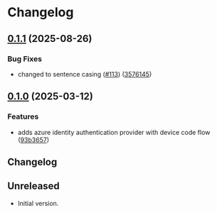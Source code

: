 # Changelog

## [0.1.1](https://github.com/microsoft/kiota-dart/compare/microsoft_kiota_azure-v0.1.0...microsoft_kiota_azure-v0.1.1) (2025-08-26)


### Bug Fixes

* changed to sentence casing ([#113](https://github.com/microsoft/kiota-dart/issues/113)) ([3576145](https://github.com/microsoft/kiota-dart/commit/3576145b997ae921161fa118689fbeb88a21c830))

## [0.1.0](https://github.com/microsoft/kiota-dart/compare/microsoft_kiota_azure-v0.0.1...microsoft_kiota_azure-v0.1.0) (2025-03-12)


### Features

* adds azure identity authentication provider with device code flow ([93b3657](https://github.com/microsoft/kiota-dart/commit/93b3657ae33fef7ebeb7ba172cb37b01f1d208cd))

## Changelog

## Unreleased

- Initial version.
